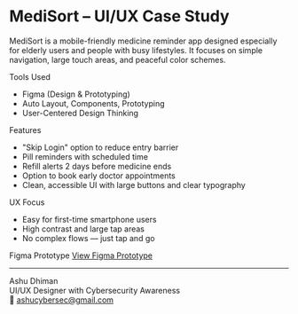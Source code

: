 # MediSort – UI/UX Case Study

MediSort is a mobile-friendly medicine reminder app designed especially for elderly users and people with busy lifestyles. It focuses on simple navigation, large touch areas, and peaceful color schemes.

Tools Used
- Figma (Design & Prototyping)
- Auto Layout, Components, Prototyping
- User-Centered Design Thinking

Features
- "Skip Login" option to reduce entry barrier
- Pill reminders with scheduled time
- Refill alerts 2 days before medicine ends
- Option to book early doctor appointments
- Clean, accessible UI with large buttons and clear typography

UX Focus
- Easy for first-time smartphone users
- High contrast and large tap areas
- No complex flows — just tap and go

Figma Prototype
[View Figma Prototype](https://www.figma.com/design/6MEL88004TsphXUzdrUTTw/MediSort?node-id=0-1&t=Le5426mZjRMg9B95-1)

---

Ashu Dhiman  
UI/UX Designer with Cybersecurity Awareness  
📧 ashucybersec@gmail.com
